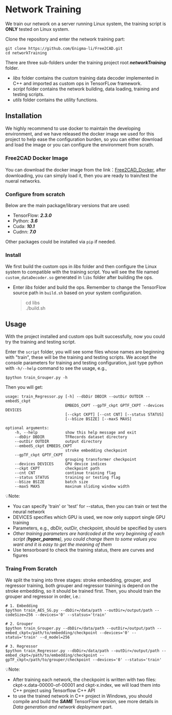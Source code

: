 # Network Training

We train our network on a server running Linux system, the training script is **ONLY** tested on Linux system.

Clone the repository and enter the network training part:

    git clone https://github.com/Enigma-li/Free2CAD.git
    cd networkTraining

There are three sub-folders under the training project root ***networkTraining*** folder.
* *libs* folder contains the custom training data decoder implemented in C++ and imported as custom ops in TensorFLow framework.
* *script* folder contains the network building, data loading, training and testing scripts.
* *utils* folder contains the utility functions.


##  Installation

We highly recommend to use docker to maintain the developing environment, and we have released the docker image we used for this project to help ease the configuration burden, so you can either download and load the image or you can configure the environment from scrath.

### Free2CAD Docker Image

You can download the docker image from the link：[Free2CAD_Docker](https://github.com/Enigma-li/Free2CAD), after downloading, you can simply load it, then you are ready to train/test the nueral networks.

### Configure from scratch

Below are the main package/library versions that are used:

* TensorFlow: ***2.3.0***
* Python: ***3.6***
* Cuda: ***10.1***
* Cudnn: ***7.0***

Other packages could be installed via `pip` if needed.

### Install

We first build the custom ops in *libs* folder and then configure the Linux system to compatible with the training script. You will see the file named `custom_dataDecoder.so` generated in `libs` folder after building the ops.

* Enter *libs* folder and build the ops. Remember to change the TensorFlow source path in `build.sh` based on your system configuration.
  > cd libs <br /> ./build.sh

## Usage
With the project installed and custom ops built successfully, now you could try the training and testing script.

Enter the `script` folder, you will see some files whose names are beginning with "train", these will be the training and testing scripts. We accept the console parameters for training and testing configuration, just type python with `-h/--help` command to see the usage, e.g., 

    $python train_Grouper.py -h

Then you will get:

    usage: train_Regressor.py [-h] --dbDir DBDIR --outDir OUTDIR --embedS_ckpt
                              EMBEDS_CKPT --gpTF_ckpt GPTF_CKPT --devices DEVICES
                              [--ckpt CKPT] [--cnt CNT] [--status STATUS]
                              [--bSize BSIZE] [--maxS MAXS]

    optional arguments:
        -h, --help            show this help message and exit
        --dbDir DBDIR         TFRecords dataset directory
        --outDir OUTDIR       output directory
        --embedS_ckpt EMBEDS_CKPT
                              stroke embedding checkpoint
        --gpTF_ckpt GPTF_CKPT 
                              grouping transformer checkpoint
        --devices DEVICES     GPU device indices
        --ckpt CKPT           checkpoint path
        --cnt CNT             continue training flag
        --status STATUS       training or testing flag
        --bSize BSIZE         batch size
        --maxS MAXS           maxinum sliding window width

💡Note:
* You can specify 'train' or 'test' for --status, then you can train or test the neural network
* DEVICES specifies which GPU is used, we now only support single GPU training
* Parameters, e.g., dbDir, outDir, checkpoint, should be specified by users
* *Other training parameters are hardcoded at the very beginning of each script (**hyper_params**), you could change them to some values you want and it is easy to get the meaning of them*
* Use tensorboard to check the training status, there are curves and figures


### Traing From Scratch

We split the traing into three stages: stroke embedding, grouper, and regressor training, both grouper and regressor training is depend on the stroke embedding, so it should be trained first. Then, you should train the grouper and regressor in order, i.e.:

    # 1. Embedding
    $python train_AES_SG.py --dbDir=/data/path --outDir=/output/path --codeSize=256 --devices='0' --statsus='train'

    # 2. Grouper
    $python train_Grouper.py --dbDir=/data/path --outDir=/output/path --embed_ckpt=/path/to/embedding/checkpoint --devices='0' --status='train' --d_model=256

    # 3. Regressor
    $python train_Regressor.py --dbDir=/data/path --outDir=/output/path --embed_ckpt=/path/to/embedding/checkpoint --gpTF_ckpt=/path/to/grouper/checkpoint --devices='0' --status='train' 

💡Note:
* After training each network, the checkpoint is written with two files: ckpt-x.data-00000-of-00001 and ckpt-x.index, we will load them into C++ project using Tensorflow C++ API
* to use the trained network in C++ project in Windows, you should compile and build the ***SAME*** TensorFlow version, see more details in *Data generation and network deployment* part.
